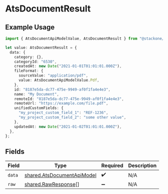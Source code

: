 # AtsDocumentResult

## Example Usage

```typescript
import { AtsDocumentApiModelValue, AtsDocumentResult } from "@stackone/stackone-client-ts/sdk/models/shared";

let value: AtsDocumentResult = {
  data: {
    category: {},
    categoryId: "6530",
    createdAt: new Date("2021-01-01T01:01:01.000Z"),
    fileFormat: {
      sourceValue: "application/pdf",
      value: AtsDocumentApiModelValue.Pdf,
    },
    id: "8187e5da-dc77-475e-9949-af0f1fa4e4e3",
    name: "My Document",
    remoteId: "8187e5da-dc77-475e-9949-af0f1fa4e4e3",
    remoteUrl: "https://example.com/file.pdf",
    unifiedCustomFields: {
      "my_project_custom_field_1": "REF-1236",
      "my_project_custom_field_2": "some other value",
    },
    updatedAt: new Date("2021-01-02T01:01:01.000Z"),
  },
};
```

## Fields

| Field                                                                           | Type                                                                            | Required                                                                        | Description                                                                     |
| ------------------------------------------------------------------------------- | ------------------------------------------------------------------------------- | ------------------------------------------------------------------------------- | ------------------------------------------------------------------------------- |
| `data`                                                                          | [shared.AtsDocumentApiModel](../../../sdk/models/shared/atsdocumentapimodel.md) | :heavy_check_mark:                                                              | N/A                                                                             |
| `raw`                                                                           | [shared.RawResponse](../../../sdk/models/shared/rawresponse.md)[]               | :heavy_minus_sign:                                                              | N/A                                                                             |